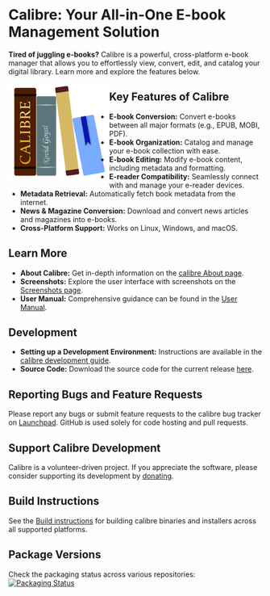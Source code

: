 # Calibre: Your All-in-One E-book Management Solution

**Tired of juggling e-books?** Calibre is a powerful, cross-platform e-book manager that allows you to effortlessly view, convert, edit, and catalog your digital library. Learn more and explore the features below.

[<img align="left" src="https://raw.githubusercontent.com/kovidgoyal/calibre/master/resources/images/lt.png" height="200" width="200"/>](https://github.com/kovidgoyal/calibre)

## Key Features of Calibre

*   **E-book Conversion:** Convert e-books between all major formats (e.g., EPUB, MOBI, PDF).
*   **E-book Organization:** Catalog and manage your e-book collection with ease.
*   **E-book Editing:** Modify e-book content, including metadata and formatting.
*   **E-reader Compatibility:** Seamlessly connect with and manage your e-reader devices.
*   **Metadata Retrieval:** Automatically fetch book metadata from the internet.
*   **News & Magazine Conversion:** Download and convert news articles and magazines into e-books.
*   **Cross-Platform Support:** Works on Linux, Windows, and macOS.

## Learn More

*   **About Calibre:** Get in-depth information on the [calibre About page](https://calibre-ebook.com/about).
*   **Screenshots:** Explore the user interface with screenshots on the [Screenshots page](https://calibre-ebook.com/demo).
*   **User Manual:** Comprehensive guidance can be found in the [User Manual](https://manual.calibre-ebook.com).

## Development

*   **Setting up a Development Environment:** Instructions are available in the [calibre development guide](https://manual.calibre-ebook.com/develop.html).
*   **Source Code:** Download the source code for the current release [here](https://calibre-ebook.com/dist/src).

## Reporting Bugs and Feature Requests

Please report any bugs or submit feature requests to the calibre bug tracker on [Launchpad](https://bugs.launchpad.net/calibre). GitHub is used solely for code hosting and pull requests.

## Support Calibre Development

Calibre is a volunteer-driven project. If you appreciate the software, please consider supporting its development by [donating](https://calibre-ebook.com/donate).

## Build Instructions

See the [Build instructions](bypy/README.rst) for building calibre binaries and installers across all supported platforms.

## Package Versions

Check the packaging status across various repositories: [![Packaging Status](https://repology.org/badge/vertical-allrepos/calibre.svg?columns=3&header=calibre)](https://repology.org/project/calibre/versions)